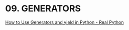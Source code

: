 # 09. GENERATORS

[How to Use Generators and yield in Python - Real Python](https://realpython.com/introduction-to-python-generators/)